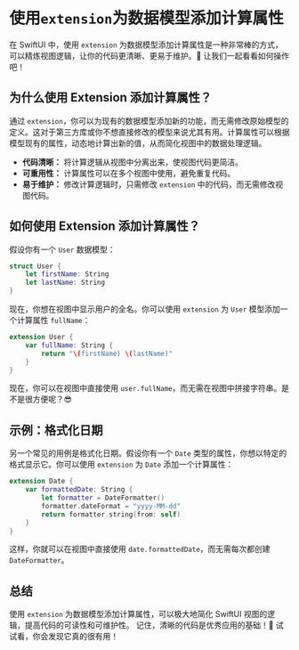 ﻿# 使用`extension`为数据模型添加计算属性

在 SwiftUI 中，使用 `extension` 为数据模型添加计算属性是一种非常棒的方式，可以精炼视图逻辑，让你的代码更清晰、更易于维护。🎉 让我们一起看看如何操作吧！

## 为什么使用 Extension 添加计算属性？

通过 `extension`，你可以为现有的数据模型添加新的功能，而无需修改原始模型的定义。这对于第三方库或你不想直接修改的模型来说尤其有用。计算属性可以根据模型现有的属性，动态地计算出新的值，从而简化视图中的数据处理逻辑。

*   **代码清晰：** 将计算逻辑从视图中分离出来，使视图代码更简洁。
*   **可重用性：** 计算属性可以在多个视图中使用，避免重复代码。
*   **易于维护：** 修改计算逻辑时，只需修改 `extension` 中的代码，而无需修改视图代码。

## 如何使用 Extension 添加计算属性？

假设你有一个 `User` 数据模型：

```swift
struct User {
    let firstName: String
    let lastName: String
}
```

现在，你想在视图中显示用户的全名。你可以使用 `extension` 为 `User` 模型添加一个计算属性 `fullName`：

```swift
extension User {
    var fullName: String {
        return "\(firstName) \(lastName)"
    }
}
```

现在，你可以在视图中直接使用 `user.fullName`，而无需在视图中拼接字符串。是不是很方便呢？😎

## 示例：格式化日期

另一个常见的用例是格式化日期。假设你有一个 `Date` 类型的属性，你想以特定的格式显示它。你可以使用 `extension` 为 `Date` 添加一个计算属性：

```swift
extension Date {
    var formattedDate: String {
        let formatter = DateFormatter()
        formatter.dateFormat = "yyyy-MM-dd"
        return formatter.string(from: self)
    }
}
```

这样，你就可以在视图中直接使用 `date.formattedDate`，而无需每次都创建 `DateFormatter`。

## 总结

使用 `extension` 为数据模型添加计算属性，可以极大地简化 SwiftUI 视图的逻辑，提高代码的可读性和可维护性。 记住，清晰的代码是优秀应用的基础！🚀 试试看，你会发现它真的很有用！


